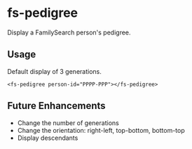 # fs-pedigree

Display a FamilySearch person's pedigree.

## Usage

Default display of 3 generations.

    <fs-pedigree person-id="PPPP-PPP"></fs-pedigree>
    
## Future Enhancements

* Change the number of generations
* Change the orientation: right-left, top-bottom, bottom-top
* Display descendants